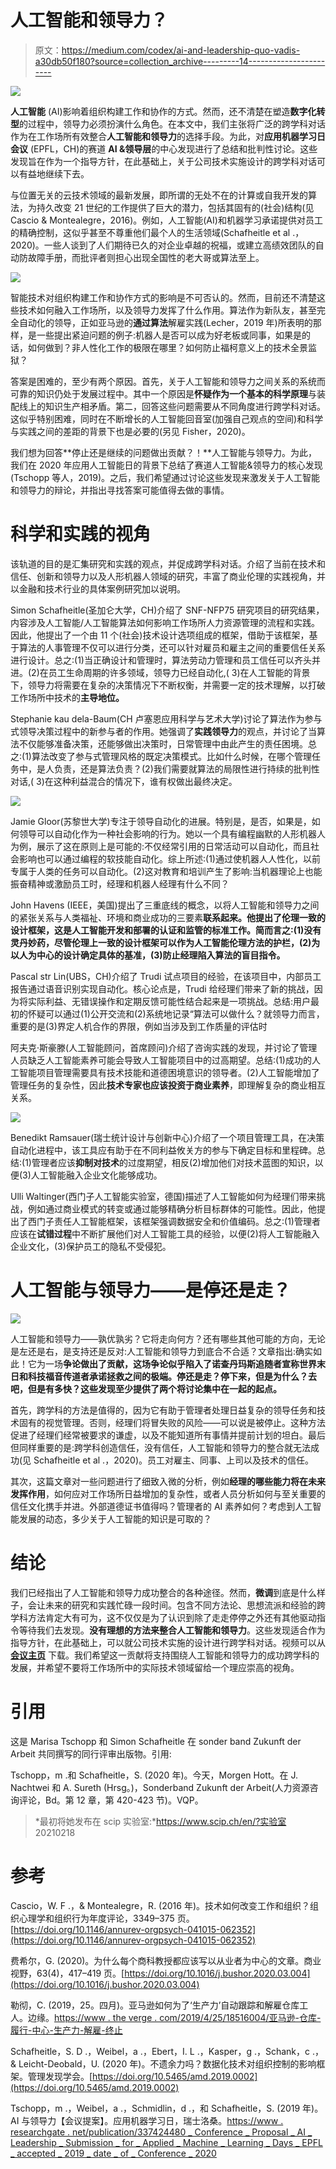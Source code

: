 # 人工智能和领导力？

> 原文：<https://medium.com/codex/ai-and-leadership-quo-vadis-a30db50f180?source=collection_archive---------14----------------------->

![](img/bc2f801aed4c472832663536276cbbfc.png)

**人工智能** (AI)影响着组织构建工作和协作的方式。然而，还不清楚在塑造**数字化转型**的过程中，领导力必须扮演什么角色。在本文中，我们主张将广泛的跨学科对话作为在工作场所有效整合**人工智能和领导力**的选择手段。为此，对**应用机器学习日会议** (EPFL，CH)的赛道 **AI &领导层**的中心发现进行了总结和批判性讨论。这些发现旨在作为一个指导方针，在此基础上，关于公司技术实施设计的跨学科对话可以有益地继续下去。

与位置无关的云技术领域的最新发展，即所谓的无处不在的计算或自我开发的算法，为持久改变 21 世纪的工作提供了巨大的潜力，包括其固有的(社会)结构(见 Cascio & Montealegre，2016)。例如，人工智能(AI)和机器学习承诺提供对员工的精确控制，这似乎甚至不尊重他们最个人的生活领域(Schafheitle et al .，2020)。一些人谈到了人们期待已久的对企业卓越的祝福，或建立高绩效团队的自动防故障手册，而批评者则担心出现全国性的老大哥或算法至上。

![](img/86d382430b3e9270ed18b01e360081fe.png)

智能技术对组织构建工作和协作方式的影响是不可否认的。然而，目前还不清楚这些技术如何融入工作场所，以及领导力发挥了什么作用。算法作为新队友，甚至完全自动化的领导，正如亚马逊的**通过算法**解雇实践(Lecher，2019 年)所表明的那样，是一些提出紧迫问题的例子:机器人是否可以成为好老板或同事，如果是的话，如何做到？非人性化工作的极限在哪里？如何防止福柯意义上的技术全景监狱？

答案是困难的，至少有两个原因。首先，关于人工智能和领导力之间关系的系统而可靠的知识仍处于发展过程中。其中一个原因是**怀疑作为一个基本的科学原理**与装配线上的知识生产相矛盾。第二，回答这些问题需要从不同角度进行跨学科对话。这似乎特别困难，同时在不断增长的人工智能回音室(加强自己观点的空间)和科学与实践之间的差距的背景下也是必要的(另见 Fisher，2020)。

我们想为回答**停止还是继续的问题做出贡献？！**人工智能与领导力。为此，我们在 2020 年应用人工智能日的背景下总结了赛道人工智能&领导力的核心发现(Tschopp 等人，2019)。之后，我们希望通过讨论这些发现来激发关于人工智能和领导力的辩论，并指出寻找答案可能值得去做的事情。

# 科学和实践的视角

该轨道的目的是汇集研究和实践的观点，并促成跨学科对话。介绍了当前在技术和信任、创新和领导力以及人形机器人领域的研究，丰富了商业伦理的实践视角，并以金融和技术行业的具体案例研究加以说明。

Simon Schafheitle(圣加仑大学，CH)介绍了 SNF-NFP75 研究项目的研究结果，内容涉及人工智能/人工智能算法如何影响工作场所人力资源管理的流程和实践。因此，他提出了一个由 11 个(社会)技术设计选项组成的框架，借助于该框架，基于算法的人事管理不仅可以进行分类，还可以针对雇员和雇主之间的重要信任关系进行设计。总之:(1)当正确设计和管理时，算法劳动力管理和员工信任可以齐头并进。(2)在员工生命周期的许多领域，领导力已经自动化,( 3)在人工智能的背景下，领导力将需要在复杂的决策情况下不断权衡，并需要一定的技术理解，以打破工作场所中技术的**主导地位。**

Stephanie kau dela-Baum(CH 卢塞恩应用科学与艺术大学)讨论了算法作为参与式领导决策过程中的新参与者的作用。她强调了**实践领导力**的观点，并讨论了当算法不仅能够准备决策，还能够做出决策时，日常管理中由此产生的责任困境。总之:(1)算法改变了参与式管理风格的既定决策模式。比如什么时候，在哪个管理任务中，是人负责，还是算法负责？(2)我们需要就算法的局限性进行持续的批判性对话,( 3)在这种利益混合的情况下，谁有权做出最终决定。

![](img/47b63766fa51d02acda12d809ad29bbd.png)

Jamie Gloor(苏黎世大学)专注于领导自动化的进展。特别是，是否，如果是，如何领导可以自动化作为一种社会影响的行为。她以一个具有编程幽默的人形机器人为例，展示了这在原则上是可能的:不仅经常引用的日常活动可以自动化，而且社会影响也可以通过编程的软技能自动化。综上所述:(1)通过使机器人人性化，以前专属于人类的任务可以自动化。(2)这对教育和培训产生了影响:当机器理论上也能振奋精神或激励员工时，经理和机器人经理有什么不同？

John Havens (IEEE，美国)提出了三重底线的概念，以将人工智能和领导力之间的紧张关系与人类福祉、环境和商业成功的三要素**联系起来。他提出了伦理一致的设计框架，这是人工智能开发和部署的认证和监管的标准工作。简而言之:(1)没有灵丹妙药，尽管伦理上一致的设计框架可以作为人工智能伦理方法的护栏，(2)为以人为中心的设计确定具体的基准，(3)防止经理陷入算法的盲目指令。**

Pascal str Lin(UBS，CH)介绍了 Trudi 试点项目的经验，在该项目中，内部员工报告通过语音识别实现自动化。核心论点是，Trudi 给经理们带来了新的挑战，因为将实际利益、无错误操作和定期反馈可能性结合起来是一项挑战。总结:用户最初的怀疑可以通过(1)公开交流和(2)系统地记录“算法可以做什么？就领导力而言，重要的是(3)界定人机合作的界限，例如当涉及到工作质量的评估时

阿夫克·斯豪滕(人工智能顾问，首席顾问)介绍了咨询实践的发现，并讨论了管理人员缺乏人工智能素养可能会导致人工智能项目中的过高期望。总结:(1)成功的人工智能项目管理需要具有技术技能和道德困境意识的领导者。(2)人工智能增加了管理任务的复杂性，因此**技术专家也应该投资于商业素养**，即理解复杂的商业相互关系。

![](img/280dc3fb51c55021bc9016e4dd379348.png)

Benedikt Ramsauer(瑞士统计设计与创新中心)介绍了一个项目管理工具，在决策自动化进程中，该工具应有助于在不同利益攸关方的参与下确定目标和里程碑。总结:(1)管理者应该**抑制对技术**的过度期望，相反(2)增加他们对技术蓝图的知识，以便(3)人工智能融入企业文化能够成功。

Ulli Waltinger(西门子人工智能实验室，德国)描述了人工智能如何为经理们带来挑战，例如通过商业模式的转变或通过能够精确分析目标群体的可能性。因此，他提出了西门子责任人工智能框架，该框架强调数据安全和价值编码。总之:(1)管理者应该在**试错过程**中不断扩展他们对人工智能工具的经验，以便(2)将人工智能融入企业文化，(3)保护员工的隐私不受侵犯。

# 人工智能与领导力——是停还是走？

![](img/055dac938cf218ebcb4be7aa90238bd5.png)

人工智能和领导力——孰优孰劣？它将走向何方？还有哪些其他可能的方向，无论是左还是右，是支持还是反对:人工智能和领导力到底合不合适？文章指出:确实如此！它为一场**争论做出了贡献，这场争论似乎陷入了诺查丹玛斯追随者宣称世界末日和科技福音传道者承诺拯救之间的极端。停还是走？停下来，但是为什么？去吧，但是有多快？这些发现至少提供了两个将讨论集中在一起的起点。**

首先，跨学科的方法是值得的，因为它有助于管理者处理日益复杂的领导任务和技术固有的视觉管理。否则，经理们将冒失败的风险——可以说是被停止。这种方法促进了经理们经常被要求的谦虚，以及不能知道所有事情并提前计划的坦白。最后但同样重要的是:跨学科创造信任，没有信任，人工智能和领导力的整合就无法成功(见 Schafheitle et al .，2020)。员工对雇主、同事、上司以及技术的信任。

其次，这篇文章对一些问题进行了细致入微的分析，例如**经理的哪些能力将在未来发挥作用**，如何应对工作场所日益增加的复杂性，或者人员分析如何与至关重要的信任文化携手并进。外部道德证书值得吗？管理者的 AI 素养如何？考虑到人工智能发展的动态，多少关于人工智能的知识是可取的？

# 结论

我们已经指出了人工智能和领导力成功整合的各种途径。然而，**微调**到底是什么样子，会让未来的研究和实践忙碌一段时间。包含不同方法论、思想流派和经验的跨学科方法肯定大有可为，这不仅仅是为了认识到除了走走停停之外还有其他驱动指令等待我们去发现。**没有理想的方法来整合人工智能和领导力**。这些发现适合作为指导方针，在此基础上，可以就公司技术实施的设计进行跨学科对话。视频可以从 [**会议主页**](https://www.scip.ch/en/www.appliedmldays.org) 下载。我们希望这一贡献将支持围绕人工智能和领导力的成功跨学科的发展，并希望不要将工作场所中的实际技术领域留给一个理应崇高的视角。

# 引用

这是 Marisa Tschopp 和 Simon Schafheitle 在 sonder band Zukunft der Arbeit 共同撰写的同行评审出版物。引用:

Tschopp，m .和 Schafheitle，S. (2020 年)。今天，Morgen Hott。在 J. Nachtwei 和 A. Sureth (Hrsg。)，Sonderband Zukunft der Arbeit(人力资源咨询评论，Bd。第 12 章，第 420-423 节)。VQP。

> *最初将她发布在 scip 实验室:*https://www.scip.ch/en/?实验室 20210218

# 参考

Cascio，W. F .，& Montealegre，R. (2016 年)。技术如何改变工作和组织？组织心理学和组织行为年度评论，3349–375 页。[https://doi.org/10.1146/annurev-orgpsych-041015-062352](https://doi.org/10.1146/annurev-orgpsych-041015-062352)

费希尔，G. (2020)。为什么每个商科教授都应该写以从业者为中心的文章。商业视野，63(4)，417–419 页。[https://doi.org/10.1016/j.bushor.2020.03.004](https://doi.org/10.1016/j.bushor.2020.03.004)

勒彻，C. (2019，25。四月)。亚马逊如何为了‘生产力’自动跟踪和解雇仓库工人。边缘。[https://www . the verge . com/2019/4/25/18516004/亚马逊-仓库-履行-中心-生产力-解雇-终止](https://www.theverge.com/2019/4/25/18516004/amazon-warehouse-fulfillment-centers-productivity-firing-terminations)

Schafheitle，S. D .，Weibel，a .，Ebert，I. L .，Kasper，g .，Schank，c .，& Leicht-Deobald，U. (2020 年)。不遗余力吗？数据化技术对组织控制的影响框架。管理发现学会。[https://doi.org/10.5465/amd.2019.0002](https://doi.org/10.5465/amd.2019.0002)

Tschopp，m .，Weibel，a .，Schmidlin，d .，和 Schafheitle，S. (2019 年)。AI 与领导力【会议提案】。应用机器学习日，瑞士洛桑。[https://www . researchgate . net/publication/337424480 _ Conference _ Proposal _ AI _ Leadership _ Submission _ for _ Applied _ Machine _ Learning _ Days _ EPFL _ accepted _ 2019 _ date _ of _ Conference _ 2020](https://www.researchgate.net/publication/337424480_Conference_Proposal_AI_Leadership_Submission_for_Applied_Machine_Learning_Days_EPFL_accepted_2019_date_of_conference_2020)